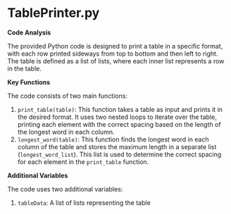 # TablePrinter.py

**Code Analysis**

The provided Python code is designed to print a table in a specific format, with each row printed sideways from top to bottom and then left to right. The table is defined as a list of lists, where each inner list represents a row in the table.

**Key Functions**

The code consists of two main functions:

1. `print_table(table)`: This function takes a table as input and prints it in the desired format. It uses two nested loops to iterate over the table, printing each element with the correct spacing based on the length of the longest word in each column.
2. `longest_word(table)`: This function finds the longest word in each column of the table and stores the maximum length in a separate list (`longest_word_list`). This list is used to determine the correct spacing for each element in the `print_table` function.

**Additional Variables**

The code uses two additional variables:

1. `tableData`: A list of lists representing the table